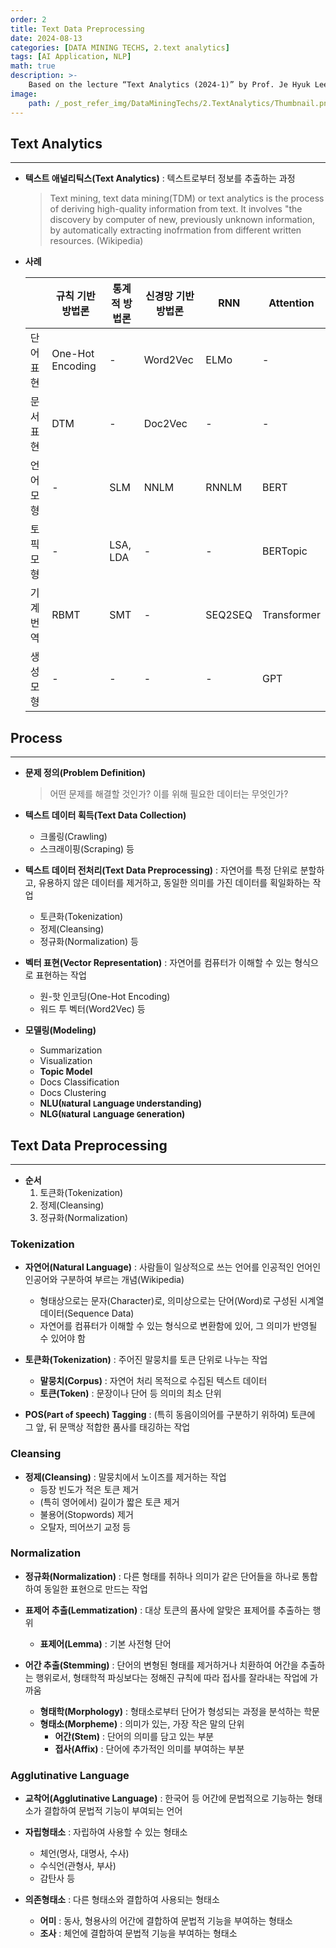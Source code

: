 ```yaml
---
order: 2
title: Text Data Preprocessing
date: 2024-08-13
categories: [DATA MINING TECHS, 2.text analytics]
tags: [AI Application, NLP]
math: true
description: >-
    Based on the lecture “Text Analytics (2024-1)” by Prof. Je Hyuk Lee, Dept. of Data Science, The Grad. School, Kookmin Univ.
image:
    path: /_post_refer_img/DataMiningTechs/2.TextAnalytics/Thumbnail.png
---
```


## Text Analytics
-----

- **텍스트 애널리틱스(Text Analytics)** : 텍스트로부터 정보를 추출하는 과정

    > Text mining, text data mining(TDM) or text analytics is the process of deriving high-quality information from text. It involves "the discovery by computer of new, previously unknown information, by automatically extracting inofrmation from different written resources. (Wikipedia)

- **사례**

    | | 규칙 기반 방법론 | 통계적 방법론 | 신경망 기반 방법론 | RNN | Attention |
    |---|---|---|---|---|---|
    | 단어 표현 | One-Hot Encoding | - | Word2Vec | ELMo | - |
    | 문서 표현 | DTM | - | Doc2Vec | - | - |
    | 언어 모형 | - | SLM | NNLM | RNNLM | BERT |
    | 토픽 모형 | - | LSA, LDA | - | - | BERTopic |
    | 기계 번역 | RBMT | SMT | - | SEQ2SEQ | Transformer |
    | 생성 모형 | - | - | - | - | GPT |

## Process
-----

- **문제 정의(Problem Definition)**

    > 어떤 문제를 해결할 것인가? 이를 위해 필요한 데이터는 무엇인가?

- **텍스트 데이터 획득(Text Data Collection)**
    - 크롤링(Crawling)
    - 스크래이핑(Scraping) 등

- **텍스트 데이터 전처리(Text Data Preprocessing)** : 자연어를 특정 단위로 분할하고, 유용하지 않은 데이터를 제거하고, 동일한 의미를 가진 데이터를 획일화하는 작업
    - 토큰화(Tokenization)
    - 정제(Cleansing)
    - 정규화(Normalization) 등

- **벡터 표현(Vector Representation)** : 자연어를 컴퓨터가 이해할 수 있는 형식으로 표현하는 작업
    - 원-핫 인코딩(One-Hot Encoding)
    - 워드 투 벡터(Word2Vec) 등

- **모델링(Modeling)**
    - Summarization
    - Visualization
    - **Topic Model**
    - Docs Classification
    - Docs Clustering
    - **NLU(`N`atural `L`anguage `U`nderstanding)**
    - **NLG(`N`atural `L`anguage `G`eneration)**

## Text Data Preprocessing
-----

- **순서**
    1. 토큰화(Tokenization)
    2. 정제(Cleansing)
    3. 정규화(Normalization)

### Tokenization

- **자연어(Natural Language)** : 사람들이 일상적으로 쓰는 언어를 인공적인 언어인 인공어와 구분하여 부르는 개념(Wikipedia)
    - 형태상으로는 문자(Character)로, 의미상으로는 단어(Word)로 구성된 시계열 데이터(Sequence Data)
    - 자연어를 컴퓨터가 이해할 수 있는 형식으로 변환함에 있어, 그 의미가 반영될 수 있어야 함

- **토큰화(Tokenization)** : 주어진 말뭉치를 토큰 단위로 나누는 작업
    - **말뭉치(Corpus)** : 자연어 처리 목적으로 수집된 텍스트 데이터
    - **토큰(Token)** : 문장이나 단어 등 의미의 최소 단위

- **POS(`P`art `o`f `S`peech) Tagging** : (특히 동음이의어를 구분하기 위하여) 토큰에 그 앞, 뒤 문맥상 적합한 품사를 태깅하는 작업

### Cleansing

- **정제(Cleansing)** : 말뭉치에서 노이즈를 제거하는 작업
    - 등장 빈도가 적은 토큰 제거
    - (특히 영어에서) 길이가 짧은 토큰 제거
    - 불용어(Stopwords) 제거
    - 오탈자, 띄어쓰기 교정 등

### Normalization

- **정규화(Normalization)** : 다른 형태를 취하나 의미가 같은 단어들을 하나로 통합하여 동일한 표현으로 만드는 작업

- **표제어 추출(Lemmatization)** : 대상 토큰의 품사에 알맞은 표제어를 추출하는 행위
    - **표제어(Lemma)** : 기본 사전형 단어

- **어간 추출(Stemming)** : 단어의 변형된 형태를 제거하거나 치환하여 어간을 추출하는 행위로서, 형태학적 파싱보다는 정해진 규칙에 따라 접사를 잘라내는 작업에 가까움
    - **형태학(Morphology)** : 형태소로부터 단어가 형성되는 과정을 분석하는 학문
    - **형태소(Morpheme)** : 의미가 있는, 가장 작은 말의 단위
        - **어간(Stem)** : 단어의 의미를 담고 있는 부분
        - **접사(Affix)** : 단어에 추가적인 의미를 부여하는 부분

### Agglutinative Language

- **교착어(Agglutinative Language)** : 한국어 등 어간에 문법적으로 기능하는 형태소가 결합하여 문법적 기능이 부여되는 언어

- **자립형태소** : 자립하여 사용할 수 있는 형태소
    - 체언(명사, 대명사, 수사)
    - 수식언(관형사, 부사)
    - 감탄사 등

- **의존형태소** : 다른 형태소와 결합하여 사용되는 형태소
    - **어미** : 동사, 형용사의 어간에 결합하여 문법적 기능을 부여하는 형태소
    - **조사** : 체언에 결합하여 문법적 기능을 부여하는 형태소